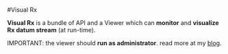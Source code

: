 #Visual Rx

**Visual Rx** is a bundle of API and a Viewer which can **monitor** and **visualize Rx datum stream** (at run-time).

IMPORTANT: the viewer should **run as administrator**.
read more at my [blog](http://blogs.microsoft.co.il/bnaya/).
